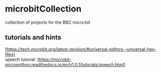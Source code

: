 # microbitCollection
collection of projects for the BBC micro:bit

## tutorials and hints

[https://tech.microbit.org/latest-revision/#universal-editors--universal-hex-files]  
speech tutorial: [https://microbit-micropython.readthedocs.io/en/v1.0.1/tutorials/speech.html]
